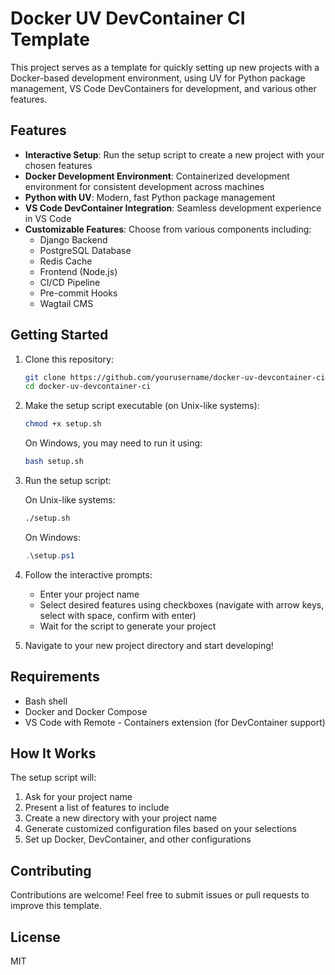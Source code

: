 # Docker UV DevContainer CI Template

This project serves as a template for quickly setting up new projects with a Docker-based development environment, using UV for Python package management, VS Code DevContainers for development, and various other features.

## Features

- **Interactive Setup**: Run the setup script to create a new project with your chosen features
- **Docker Development Environment**: Containerized development environment for consistent development across machines
- **Python with UV**: Modern, fast Python package management
- **VS Code DevContainer Integration**: Seamless development experience in VS Code
- **Customizable Features**: Choose from various components including:
  - Django Backend
  - PostgreSQL Database
  - Redis Cache
  - Frontend (Node.js)
  - CI/CD Pipeline
  - Pre-commit Hooks
  - Wagtail CMS

## Getting Started

1. Clone this repository:
   ```bash
   git clone https://github.com/yourusername/docker-uv-devcontainer-ci.git
   cd docker-uv-devcontainer-ci
   ```

2. Make the setup script executable (on Unix-like systems):
   ```bash
   chmod +x setup.sh
   ```

   On Windows, you may need to run it using:
   ```bash
   bash setup.sh
   ```

3. Run the setup script:

   On Unix-like systems:
   ```bash
   ./setup.sh
   ```

   On Windows:
   ```powershell
   .\setup.ps1
   ```

4. Follow the interactive prompts:
   - Enter your project name
   - Select desired features using checkboxes (navigate with arrow keys, select with space, confirm with enter)
   - Wait for the script to generate your project

5. Navigate to your new project directory and start developing!

## Requirements

- Bash shell
- Docker and Docker Compose
- VS Code with Remote - Containers extension (for DevContainer support)

## How It Works

The setup script will:
1. Ask for your project name
2. Present a list of features to include
3. Create a new directory with your project name
4. Generate customized configuration files based on your selections
5. Set up Docker, DevContainer, and other configurations

## Contributing

Contributions are welcome! Feel free to submit issues or pull requests to improve this template.

## License

MIT
